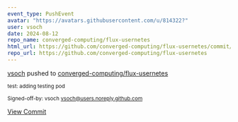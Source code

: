 ```yaml
---
event_type: PushEvent
avatar: "https://avatars.githubusercontent.com/u/814322?"
user: vsoch
date: 2024-08-12
repo_name: converged-computing/flux-usernetes
html_url: https://github.com/converged-computing/flux-usernetes/commit/fb9304eb91dd5c60a4fffc2fa9fe7ce0343ddcbf
repo_url: https://github.com/converged-computing/flux-usernetes
---
```


<a href='https://github.com/vsoch' target='_blank'>vsoch</a> pushed to <a href='https://github.com/converged-computing/flux-usernetes' target='_blank'>converged-computing/flux-usernetes</a>

<small>test: adding testing pod

Signed-off-by: vsoch <vsoch@users.noreply.github.com></small>

<a href='https://github.com/converged-computing/flux-usernetes/commit/fb9304eb91dd5c60a4fffc2fa9fe7ce0343ddcbf' target='_blank'>View Commit</a>